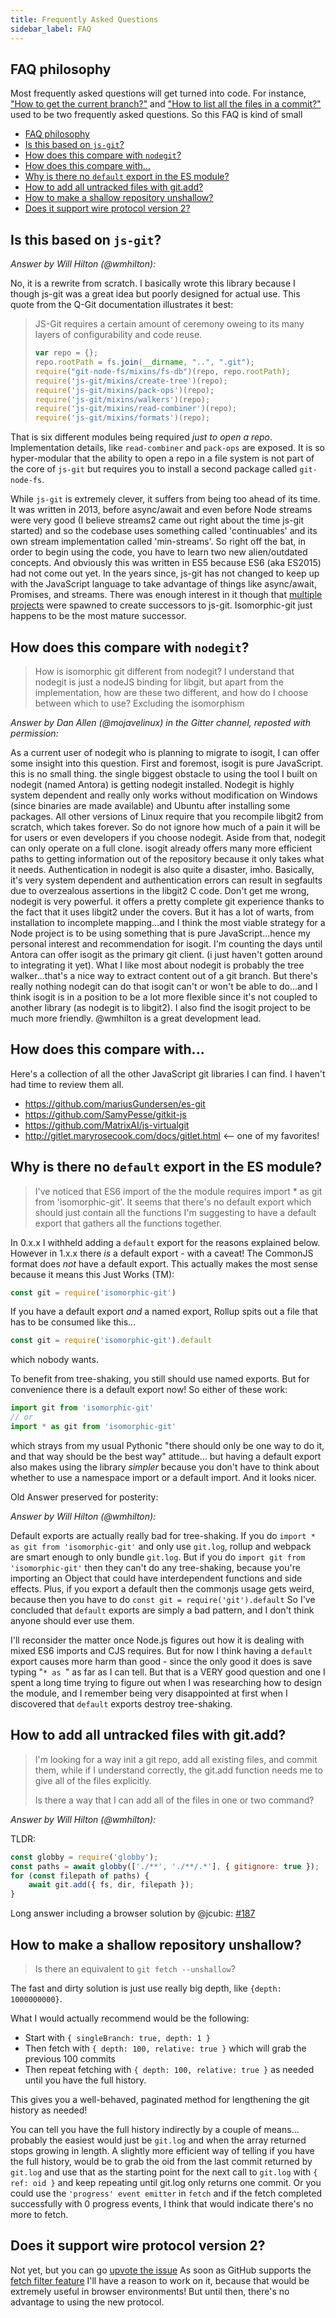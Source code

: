 ```yaml
---
title: Frequently Asked Questions
sidebar_label: FAQ
---
```


## FAQ philosophy

Most frequently asked questions will get turned into code.
For instance, ["How to get the current branch?"](/docs/currentBranch.html) and ["How to list all the files in a commit?"](/docs/listFiles.html) used to be two frequently asked questions.
So this FAQ is kind of small

- [FAQ philosophy](#faq-philosophy)
- [Is this based on `js-git`?](#is-this-based-on-js-git)
- [How does this compare with `nodegit`?](#how-does-this-compare-with-nodegit)
- [How does this compare with...](#how-does-this-compare-with)
- [Why is there no `default` export in the ES module?](#why-is-there-no-default-export-in-the-es-module)
- [How to add all untracked files with git.add?](#how-to-add-all-untracked-files-with-gitadd)
- [How to make a shallow repository unshallow?](#how-to-make-a-shallow-repository-unshallow)
- [Does it support wire protocol version 2?](#does-it-support-wire-protocol-version-2)

## Is this based on `js-git`?

_Answer by Will Hilton (@wmhilton):_

No, it is a rewrite from scratch. I basically wrote this library because I though js-git was a great idea but poorly designed for actual use.
This quote from the Q-Git documentation illustrates it best:

> JS-Git requires a certain amount of ceremony oweing to its many layers of configurability and code reuse.
> ```js
> var repo = {};
> repo.rootPath = fs.join(__dirname, "..", ".git");
> require("git-node-fs/mixins/fs-db")(repo, repo.rootPath);
> require('js-git/mixins/create-tree')(repo);
> require('js-git/mixins/pack-ops')(repo);
> require('js-git/mixins/walkers')(repo);
> require('js-git/mixins/read-combiner')(repo);
> require('js-git/mixins/formats')(repo);
> ```

That is six different modules being required *just to open a repo*.
Implementation details, like `read-combiner` and `pack-ops` are exposed.
It is so hyper-modular that the ability to open a repo in a file system is not part of the core of `js-git` but requires you to install a second package called `git-node-fs`.

While `js-git` is extremely clever, it suffers from being too ahead of its time.
It was written in 2013, before async/await and even before Node streams were very good (I believe streams2 came out right about the time js-git started) and so the codebase uses something called 'continuables' and its own stream implementation called 'min-streams'.
So right off the bat, in order to begin using the code, you have to learn two new alien/outdated concepts.
And obviously this was written in ES5 because ES6 (aka ES2015) had not come out yet.
In the years since, js-git has not changed to keep up with the JavaScript language to take advantage of things like async/await, Promises, and streams.
There was enough interest in it though that [multiple projects](https://github.com/creationix/js-git/issues/132) were spawned to create successors to js-git.
Isomorphic-git just happens to be the most mature successor.

## How does this compare with `nodegit`?

> How is isomorphic git different from nodegit?
> I understand that nodegit is just a nodeJS binding for libgit, but apart from the implementation, how are these two different, and how do I choose between which to use?
> Excluding the isomorphism

_Answer by Dan Allen (@mojavelinux) in the Gitter channel, reposted with permission:_

As a current user of nodegit who is planning to migrate to isogit, I can offer some insight into this question.
First and foremost, isogit is pure JavaScript. this is no small thing. the single biggest obstacle to using the tool I built on nodegit (named Antora) is getting nodegit installed.
Nodegit is highly system dependent and really only works without modification on Windows (since binaries are made available) and Ubuntu after installing some packages.
All other versions of Linux require that you recompile libgit2 from scratch, which takes forever.
So do not ignore how much of a pain it will be for users or even developers if you choose nodegit.
Aside from that, nodegit can only operate on a full clone. isogit already offers many more efficient paths to getting information out of the repository because it only takes what it needs.
Authentication in nodegit is also quite a disaster, imho.
Basically, it's very system dependent and authentication errors can result in segfaults due to overzealous assertions in the libgit2 C code.
Don't get me wrong, nodegit is very powerful. it offers a pretty complete git experience thanks to the fact that it uses libgit2 under the covers.
But it has a lot of warts, from installation to incomplete mapping...and I think the most viable strategy for a Node project is to be using something that is pure JavaScript...hence my personal interest and recommendation for isogit.
I'm counting the days until Antora can offer isogit as the primary git client. (i just haven't gotten around to integrating it yet).
What I like most about nodegit is probably the tree walker...that's a nice way to extract content out of a git branch.
But there's really nothing nodegit can do that isogit can't or won't be able to do...and I think isogit is in a position to be a lot more flexible since it's not coupled to another library (as nodegit is to libgit2).
I also find the isogit project to be much more friendly. @wmhilton is a great development lead.

## How does this compare with...

Here's a collection of all the other JavaScript git libraries I can find.
I haven't had time to review them all.

- https://github.com/mariusGundersen/es-git
- https://github.com/SamyPesse/gitkit-js
- https://github.com/MatrixAI/js-virtualgit
- http://gitlet.maryrosecook.com/docs/gitlet.html <-- one of my favorites!

## Why is there no `default` export in the ES module?

> I've noticed that ES6 import of the the module requires import * as git from 'isomorphic-git'.
> It seems that there's no default export which should just contain all the functions
> I'm suggesting to have a default export that gathers all the functions together.

In 0.x.x I withheld adding a `default` export for the reasons explained below. However in 1.x.x there _is_ a default export - with a caveat!
The CommonJS format does _not_ have a default export. This actually makes the most sense because it means this Just Works (TM):

```js
const git = require('isomorphic-git')
```

If you have a default export _and_ a named export, Rollup spits out a file that has to be consumed like this...

```js
const git = require('isomorphic-git').default
```

which nobody wants.

To benefit from tree-shaking, you still should use named exports. But for convenience there is a default export now! So either of these work:

```js
import git from 'isomorphic-git'
// or
import * as git from 'isomorphic-git'
```

which strays from my usual Pythonic "there should only be one way to do it, and that way should be the best way" attitude... but having a default export also makes using the library _simpler_ because you don't have to think about whether to use a namespace import or a default import. And it looks nicer.

Old Answer preserved for posterity:

_Answer by Will Hilton (@wmhilton):_

Default exports are actually really bad for tree-shaking. If you do `import * as git from 'isomorphic-git'` and only use `git.log`, rollup and webpack are smart enough to only bundle `git.log`.
But if you do `import git from 'isomorphic-git'` then they can't do any tree-shaking, because you're importing an Object that could have interdependent functions and side effects.
Plus, if you export a default then the commonjs usage gets weird, because then you have to do `const git = require('git').default`
So I've concluded that `default` exports are simply a bad pattern, and I don't think anyone should ever use them.

I'll reconsider the matter once Node.js figures out how it is dealing with mixed ES6 imports and CJS requires.
But for now I think having a `default` export causes more harm than good - since the only good it does is save typing "`* as `" as far as I can tell.
But that is a VERY good question and one I spent a long time trying to figure out when I was researching how to design the module, and I remember being very disappointed at first when I discovered that `default` exports destroy tree-shaking.

## How to add all untracked files with git.add? 

> I'm looking for a way init a git repo, add all existing files, and commit them, while if I understand correctly, the git.add function needs me to give all of the files explicitly.
> 
> Is there a way that I can add all of the files in one or two command?

_Answer by Will Hilton (@wmhilton):_

TLDR:
```js
const globby = require('globby');
const paths = await globby(['./**', './**/.*'], { gitignore: true });
for (const filepath of paths) {
    await git.add({ fs, dir, filepath });
}
```

Long answer including a browser solution by @jcubic: [#187](https://github.com/isomorphic-git/isomorphic-git/issues/187)

## How to make a shallow repository unshallow?

> Is there an equivalent to `git fetch --unshallow`?

The fast and dirty solution is just use really big depth, like `{depth: 1000000000}`.

What I would actually recommend would be the following:
- Start with `{ singleBranch: true, depth: 1 }`
- Then fetch with `{ depth: 100, relative: true }` which will grab the previous 100 commits
- Then repeat fetching with `{ depth: 100, relative: true }` as needed until you have the full history. 

This gives you a well-behaved, paginated method for lengthening the git history as needed!

You can tell you have the full history indirectly by a couple of means... probably the easiest would just be `git.log` and when the array returned stops growing in length.
A slightly more efficient way of telling if you have the full history, would be to grab the oid from the last commit returned by `git.log` and use that as the starting point for the next call to `git.log` with `{ ref: oid }` and keep repeating until git.log only returns one commit. Or you could use the `'progress' event emitter` in `fetch` and if the fetch completed successfully with 0 progress events, I think that would indicate there's no more to fetch. 

## Does it support wire protocol version 2?

Not yet, but you can go [upvote the issue](https://github.com/isomorphic-git/isomorphic-git/issues/585)
As soon as GitHub supports the [fetch filter feature](https://git-scm.com/docs/protocol-v2#_fetch) I'll have a reason to work on it, because that would be extremely useful in browser environments!
But until then, there's no advantage to using the new protocol.
